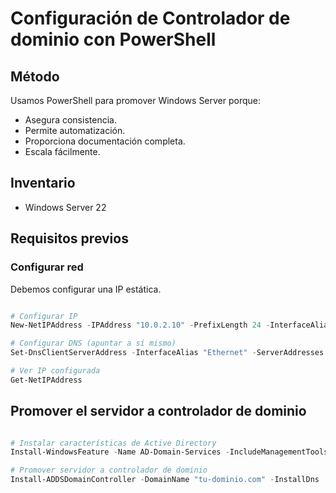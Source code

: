 # Configuración de Controlador de dominio con PowerShell

## Método
Usamos PowerShell para promover Windows Server porque:
- Asegura consistencia.
- Permite automatización.
- Proporciona documentación completa.
- Escala fácilmente.

## Inventario
- Windows Server 22

## Requisitos previos

### Configurar red
Debemos configurar una IP estática. 

```powershell

# Configurar IP
New-NetIPAddress -IPAddress "10.0.2.10" -PrefixLength 24 -InterfaceAlias "Ethernet" -DefaultGateway "10.0.2.2"

# Configurar DNS (apuntar a sí mismo)
Set-DnsClientServerAddress -InterfaceAlias "Ethernet" -ServerAddresses "10.0.2.2"

# Ver IP configurada
Get-NetIPAddress
```

## Promover el servidor a controlador de dominio

```powershell

# Instalar características de Active Directory
Install-WindowsFeature -Name AD-Domain-Services -IncludeManagementTools

# Promover servidor a controlador de dominio
Install-ADDSDomainController -DomainName "tu-dominio.com" -InstallDns
```


